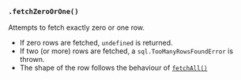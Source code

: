 ### `.fetchZeroOrOne()`

Attempts to fetch exactly zero or one row.

+ If zero rows are fetched, `undefined` is returned.
+ If two (or more) rows are fetched, a `sql.TooManyRowsFoundError` is thrown.
+ The shape of the row follows the behaviour of [`fetchAll()`](fetch-all-xxx.md#fetchall)
